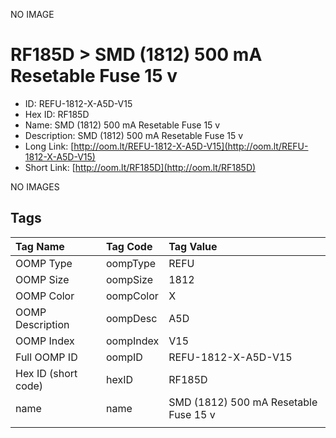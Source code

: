 


  
NO IMAGE  
# RF185D > SMD (1812) 500 mA Resetable Fuse 15 v

- ID: REFU-1812-X-A5D-V15
- Hex ID: RF185D
- Name: SMD (1812) 500 mA Resetable Fuse 15 v
- Description: SMD (1812) 500 mA Resetable Fuse 15 v
- Long Link: [http://oom.lt/REFU-1812-X-A5D-V15](http://oom.lt/REFU-1812-X-A5D-V15)
- Short Link: [http://oom.lt/RF185D](http://oom.lt/RF185D)
  
NO IMAGES  
## Tags
  

|Tag Name|Tag Code|Tag Value|
| :--- | :--- | :--- |
|OOMP Type|oompType|REFU|
|OOMP Size|oompSize|1812|
|OOMP Color|oompColor|X|
|OOMP Description|oompDesc|A5D|
|OOMP Index|oompIndex|V15|
|Full OOMP ID|oompID|REFU-1812-X-A5D-V15|
|Hex ID (short code)|hexID|RF185D|
|name|name|SMD (1812) 500 mA Resetable Fuse 15 v|
||||

